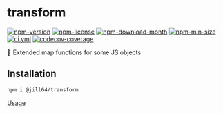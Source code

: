 <!----- BEGIN GHOST DOCS HEADER ----->

# transform

[![npm-version](https://img.shields.io/npm/v/@jill64/transform)](https://npmjs.com/package/@jill64/transform) [![npm-license](https://img.shields.io/npm/l/@jill64/transform)](https://npmjs.com/package/@jill64/transform) [![npm-download-month](https://img.shields.io/npm/dm/@jill64/transform)](https://npmjs.com/package/@jill64/transform) [![npm-min-size](https://img.shields.io/bundlephobia/min/@jill64/transform)](https://npmjs.com/package/@jill64/transform) [![ci.yml](https://github.com/jill64/transform/actions/workflows/ci.yml/badge.svg)](https://github.com/jill64/transform/actions/workflows/ci.yml) [![codecov-coverage](https://codecov.io/gh/jill64/transform/graph/badge.svg)](https://codecov.io/gh/jill64/transform)

💠 Extended map functions for some JS objects

<!----- END GHOST DOCS HEADER ----->

## Installation

```bash
npm i @jill64/transform
```

[Usage](./test/index.test.ts)
